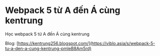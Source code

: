 # Webpack 5 từ A đến Á cùng kentrung
Học webpack 5 từ A đến Á cùng kentrung

Blog: [https://kentrung256.blogspot.com/](https://viblo.asia/s/webpack-5-tu-a-den-a-cung-kentrung-pmleB8Am5rd)
